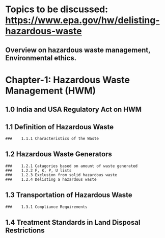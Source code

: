 # Topics to be discussed: https://www.epa.gov/hw/delisting-hazardous-waste 
## Overview on hazardous waste management, Environmental ethics.

# Chapter-1: Hazardous Waste Management (HWM)
 ## 1.0 India and USA Regulatory Act on HWM 
 ## 1.1 Definition of Hazardous Waste 
	###    1.1.1 Characteristics of the Waste 
 ## 1.2 Hazardous Waste Generators
	###    1.2.1 Catagories based on amount of waste generated
	###    1.2.2 F, K, P, U lists
	###    1.2.3 Exclusion from solid hazardous waste
	###    1.2.4 Delisting a hazardous waste
 ## 1.3 Transportation of Hazardous Waste
	###    1.3.1 Compliance Requirements
 ## 1.4 Treatment Standards in Land Disposal Restrictions
   


